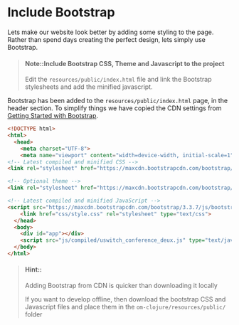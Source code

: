 # Include Bootstrap

Lets make our website look better by adding some styling to the page.  Rather than spend days creating the perfect design, lets simply use Bootstrap.

> #### Note::Include Bootstrap CSS, Theme and Javascript to the project
> Edit the `resources/public/index.html` file and link the Bootstrap stylesheets and add the minified javascript.

<!--sec data-title="Reveal answer..." data-id="answer00" data-collapse=true ces-->

Bootstrap has been added to the `resources/public/index.html` page, in the header section.  To simplify things we have copied the CDN settings from [Getting Started with Bootstrap](http://getbootstrap.com/getting-started/).

```html
<!DOCTYPE html>
<html>
  <head>
    <meta charset="UTF-8">
    <meta name="viewport" content="width=device-width, initial-scale=1">
<!-- Latest compiled and minified CSS -->
<link rel="stylesheet" href="https://maxcdn.bootstrapcdn.com/bootstrap/3.3.7/css/bootstrap.min.css" integrity="sha384-BVYiiSIFeK1dGmJRAkycuHAHRg32OmUcww7on3RYdg4Va+PmSTsz/K68vbdEjh4u" crossorigin="anonymous">

<!-- Optional theme -->
<link rel="stylesheet" href="https://maxcdn.bootstrapcdn.com/bootstrap/3.3.7/css/bootstrap-theme.min.css" integrity="sha384-rHyoN1iRsVXV4nD0JutlnGaslCJuC7uwjduW9SVrLvRYooPp2bWYgmgJQIXwl/Sp" crossorigin="anonymous">

<!-- Latest compiled and minified JavaScript -->
<script src="https://maxcdn.bootstrapcdn.com/bootstrap/3.3.7/js/bootstrap.min.js" integrity="sha384-Tc5IQib027qvyjSMfHjOMaLkfuWVxZxUPnCJA7l2mCWNIpG9mGCD8wGNIcPD7Txa" crossorigin="anonymous"></script>
    <link href="css/style.css" rel="stylesheet" type="text/css">
  </head>
  <body>
    <div id="app"></div>
    <script src="js/compiled/uswitch_conference_deux.js" type="text/javascript"></script>
  </body>
</html>
```

<!--endsec-->

> #### Hint::
> Adding Bootstrap from CDN is quicker than downloading it locally
>
> If you want to develop offline, then download the bootstrap CSS and Javascript files and place them in the `om-clojure/resources/public/` folder 

